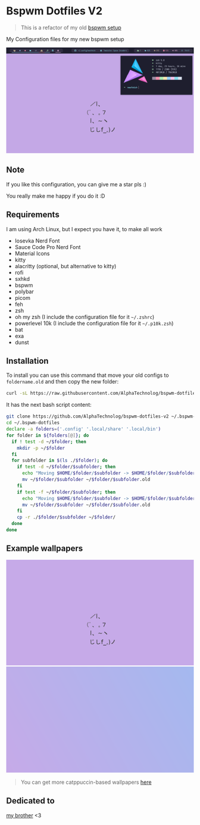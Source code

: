 # Bspwm Dotfiles V2

> This is a refactor of my old [bspwm setup](https://github.com/AlphaTechnolog/bspwm-dotfiles)

My Configuration files for my new bspwm setup

![rice](./.misc/rice.png)

## Note

If you like this configuration, you can give me a star pls :)

You really make me happy if you do it :D

## Requirements

I am using Arch Linux, but I expect you have it, to make all work

- Iosevka Nerd Font
- Sauce Code Pro Nerd Font
- Material Icons
- kitty
- alacritty (optional, but alternative to kitty)
- rofi
- sxhkd
- bspwm
- polybar
- picom
- feh
- zsh
- oh my zsh (I include the configuration file for it `~/.zshrc`)
- powerlevel 10k (I include the configuration file for it `~/.p10k.zsh`)
- bat
- exa
- dunst

## Installation

To install you can use this command that move your old
configs to `foldername.old` and then copy the new folder:

```sh
curl -sL https://raw.githubusercontent.com/AlphaTechnolog/bspwm-dotfiles-v2/main/install-folders.sh | bash
```

It has the next bash script content:

```sh
git clone https://github.com/AlphaTechnolog/bspwm-dotfiles-v2 ~/.bspwm-dotfiles
cd ~/.bspwm-dotfiles
declare -a folders=('.config' '.local/share' '.local/bin')
for folder in ${folders[@]}; do
  if ! test -d ~/$folder; then
    mkdir -p ~/$folder
  fi
  for subfolder in $(ls ./$folder); do
    if test -d ~/$folder/$subfolder; then
      echo "Moving $HOME/$folder/$subfolder -> $HOME/$folder/$subfolder.old"
      mv ~/$folder/$subfolder ~/$folder/$subfolder.old
    fi
    if test -f ~/$folder/$subfolder; then
      echo "Moving $HOME/$folder/$subfolder -> $HOME/$folder/$subfolder.old"
      mv ~/$folder/$subfolder ~/$folder/$subfolder.old
    fi
    cp -r ./$folder/$subfolder ~/$folder/
  done
done
```

## Example wallpapers

![catppuccin-cat](./.sample-wallpapers/catppuccin-cat.png)
![magenta-blue](./.sample-wallpapers/magenta-blue.png)

> You can get more catppuccin-based wallpapers [here](https://github.com/catppuccin/wallpapers)

## Dedicated to

[my brother](https://github.com/Jags1906) <3
